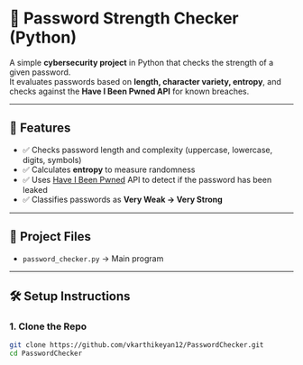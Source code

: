 # 🔐 Password Strength Checker (Python)

A simple **cybersecurity project** in Python that checks the strength of a given password.  
It evaluates passwords based on **length, character variety, entropy**, and checks against the **Have I Been Pwned API** for known breaches.  

---

## 🚀 Features
- ✅ Checks password length and complexity (uppercase, lowercase, digits, symbols)  
- ✅ Calculates **entropy** to measure randomness  
- ✅ Uses [Have I Been Pwned](https://haveibeenpwned.com/) API to detect if the password has been leaked  
- ✅ Classifies passwords as **Very Weak → Very Strong**  

---

## 📂 Project Files
- `password_checker.py` → Main program

---

## 🛠️ Setup Instructions

### 1. Clone the Repo
```bash
git clone https://github.com/vkarthikeyan12/PasswordChecker.git
cd PasswordChecker